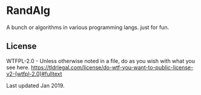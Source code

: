 # RandAlg

A bunch or algorithms in various programming langs. just for fun.

## License

WTFPL-2.0 - Unless otherwise noted in a file, do as you wish with what you see here. 
https://tldrlegal.com/license/do-wtf-you-want-to-public-license-v2-(wtfpl-2.0)#fulltext

Last updated Jan 2019.

